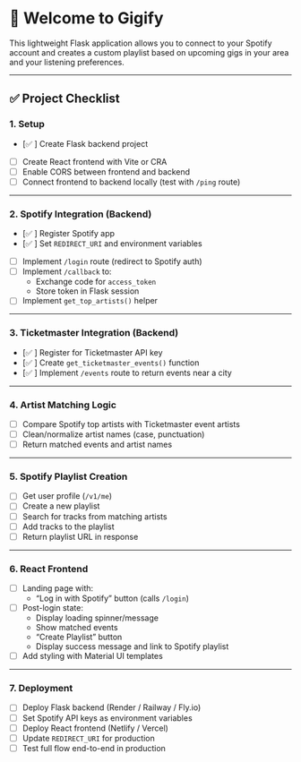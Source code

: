 # 🎵 Welcome to Gigify

This lightweight Flask application allows you to connect to your Spotify account and creates a custom playlist based on upcoming gigs in your area and your listening preferences.

---

## ✅ Project Checklist

### 1. Setup
- [✅ ] Create Flask backend project  
- [ ] Create React frontend with Vite or CRA  
- [ ] Enable CORS between frontend and backend  
- [ ] Connect frontend to backend locally (test with `/ping` route)  

---

### 2. Spotify Integration (Backend)
- [✅ ] Register Spotify app  
- [✅ ] Set `REDIRECT_URI` and environment variables  
- [ ] Implement `/login` route (redirect to Spotify auth)  
- [ ] Implement `/callback` to:  
  - Exchange code for `access_token`  
  - Store token in Flask session  
- [ ] Implement `get_top_artists()` helper  

---

### 3. Ticketmaster Integration (Backend)
- [✅ ] Register for Ticketmaster API key  
- [✅ ] Create `get_ticketmaster_events()` function  
- [✅ ] Implement `/events` route to return events near a city  

---

### 4. Artist Matching Logic
- [ ] Compare Spotify top artists with Ticketmaster event artists  
- [ ] Clean/normalize artist names (case, punctuation)  
- [ ] Return matched events and artist names  

---

### 5. Spotify Playlist Creation
- [ ] Get user profile (`/v1/me`)  
- [ ] Create a new playlist  
- [ ] Search for tracks from matching artists  
- [ ] Add tracks to the playlist  
- [ ] Return playlist URL in response  

---

### 6. React Frontend
- [ ] Landing page with:  
  - “Log in with Spotify” button (calls `/login`)  
- [ ] Post-login state:  
  - Display loading spinner/message  
  - Show matched events  
  - “Create Playlist” button  
  - Display success message and link to Spotify playlist  
- [ ] Add styling with Material UI templates  

---

### 7. Deployment
- [ ] Deploy Flask backend (Render / Railway / Fly.io)  
- [ ] Set Spotify API keys as environment variables  
- [ ] Deploy React frontend (Netlify / Vercel)  
- [ ] Update `REDIRECT_URI` for production  
- [ ] Test full flow end-to-end in production  